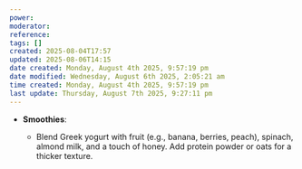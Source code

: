 ```yaml
---
power: 
moderator: 
reference: 
tags: []
created: 2025-08-04T17:57
updated: 2025-08-06T14:15
date created: Monday, August 4th 2025, 9:57:19 pm
date modified: Wednesday, August 6th 2025, 2:05:21 am
time created: Monday, August 4th 2025, 9:57:19 pm
last update: Thursday, August 7th 2025, 9:27:11 pm
---
```

- **Smoothies**:
    
    - Blend Greek yogurt with fruit (e.g., banana, berries, peach), spinach, almond milk, and a touch of honey. Add protein powder or oats for a thicker texture.